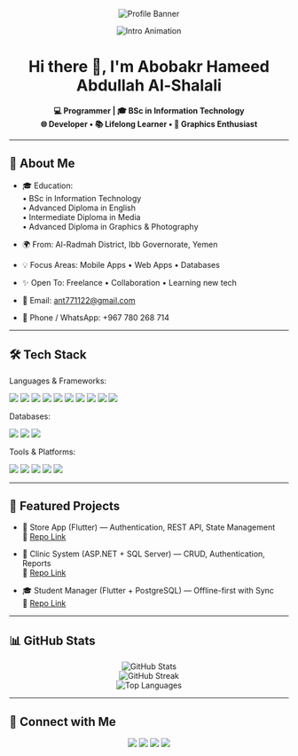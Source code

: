 <!-- GitHub Profile README -->
<p align="center">
  <img src="D:\assets" alt="Profile Banner"/>
</p>
<!-- 🎬 Intro Animation -->
<p align="center">
  <img src="https://readme-typing-svg.herokuapp.com?size=25&color=00CFFF&center=true&vCenter=true&width=600&lines=Hi+there+👋;I'm+Abobakr+Hameed+Abdullah+Al-Shalali;💻+Programmer+and+Developer;🚀+Flutter+%7C+Python+%7C+C%2B%2B+%7C+C%23+%7C+Java;📚+Lifelong+Learner+%7C+Tech+Enthusiast" alt="Intro Animation" />
</p>

<!-- (Optional) Banner image -->
<!-- 
<p align="center">
  <img src="assets/banner.png" alt="Profile Banner"/>
</p>
-->

<h1 align="center">Hi there 👋, I'm Abobakr Hameed Abdullah Al-Shalali</h1>

<p align="center">
  <b>💻 Programmer | 🎓 BSc in Information Technology</b><br/>
  <b>🌐 Developer • 📚 Lifelong Learner • 🎨 Graphics Enthusiast</b>
</p>

---

## 🚀 About Me
- 🎓 Education:  
  • BSc in Information Technology  
  • Advanced Diploma in English  
  • Intermediate Diploma in Media  
  • Advanced Diploma in Graphics & Photography  

- 🌍 From: Al-Radmah District, Ibb Governorate, Yemen  
- 💡 Focus Areas: Mobile Apps • Web Apps • Databases  
- ✨ Open To: Freelance • Collaboration • Learning new tech  
- 📧 Email: [ant771122@gmail.com](mailto:ant771122@gmail.com)  
- 📱 Phone / WhatsApp: +967 780 268 714  

---

## 🛠️ Tech Stack

Languages & Frameworks:  
<p>
  <img src="https://img.shields.io/badge/Dart-0175C2?logo=dart&logoColor=white"/>
  <img src="https://img.shields.io/badge/Flutter-02569B?logo=flutter&logoColor=white"/>
  <img src="https://img.shields.io/badge/Python-3776AB?logo=python&logoColor=white"/>
  <img src="https://img.shields.io/badge/C-00599C?logo=c&logoColor=white"/>
  <img src="https://img.shields.io/badge/C++-00599C?logo=c%2B%2B&logoColor=white"/>
  <img src="https://img.shields.io/badge/C%23-239120?logo=c-sharp&logoColor=white"/>
  <img src="https://img.shields.io/badge/Java-007396?logo=java&logoColor=white"/>
  <img src="https://img.shields.io/badge/JavaScript-F7DF1E?logo=javascript&logoColor=black"/>
  <img src="https://img.shields.io/badge/HTML5-E34F26?logo=html5&logoColor=white"/>
  <img src="https://img.shields.io/badge/React%20Native-61DAFB?logo=react&logoColor=black"/>
</p>

Databases:  
<p>
  <img src="https://img.shields.io/badge/MySQL-4479A1?logo=mysql&logoColor=white"/>
  <img src="https://img.shields.io/badge/SQLite-003B57?logo=sqlite&logoColor=white"/>
  <img src="https://img.shields.io/badge/PostgreSQL-336791?logo=postgresql&logoColor=white"/>
</p>

Tools & Platforms:  
<p>
  <img src="https://img.shields.io/badge/Git-F05032?logo=git&logoColor=white"/>
  <img src="https://img.shields.io/badge/GitHub-181717?logo=github&logoColor=white"/>
  <img src="https://img.shields.io/badge/Docker-2496ED?logo=docker&logoColor=white"/>
  <img src="https://img.shields.io/badge/Postman-FF6C37?logo=postman&logoColor=white"/>
  <img src="https://img.shields.io/badge/VS%20Code-007ACC?logo=visual-studio-code&logoColor=white"/>
</p>

---

## 📌 Featured Projects
- 📱 Store App (Flutter) — Authentication, REST API, State Management  
  🔗 [Repo Link](https://github.com/Abo771122/REPO1)

- 🏥 Clinic System (ASP.NET + SQL Server) — CRUD, Authentication, Reports  
  🔗 [Repo Link](https://github.com/Abo771122/REPO2)

- 🎓 Student Manager (Flutter + PostgreSQL) — Offline-first with Sync  
  🔗 [Repo Link](https://github.com/Abo771122/REPO3)

---

## 📊 GitHub Stats
<p align="center">
  <img src="https://github-readme-stats.vercel.app/api?username=Abo771122&show_icons=true&theme=radical" alt="GitHub Stats"/>
  <br/>
  <img src="https://github-readme-streak-stats.herokuapp.com/?user=Abo771122&theme=radical" alt="GitHub Streak"/>
  <br/>
  <img src="https://github-readme-stats.vercel.app/api/top-langs/?username=Abo771122&layout=compact&theme=radical" alt="Top Languages"/>
</p>

---

## 🤝 Connect with Me
<p align="center">
  <a href="mailto:ant771122@gmail.com"><img src="https://img.shields.io/badge/Email-D14836?logo=gmail&logoColor=white"/></a>
  <a href="https://wa.me/967780268714"><img src="https://img.shields.io/badge/WhatsApp-25D366?logo=whatsapp&logoColor=white"/></a>
  <a href="https://t.me/Abo771122"><img src="https://img.shields.io/badge/Telegram-26A5E4?logo=telegram&logoColor=white"/></a>
  <a href="https://www.linkedin.com/in/Abo771122/"><img src="https://img.shields.io/badge/LinkedIn-0077B5?logo=linkedin&logoColor=white"/></a>
</p>
